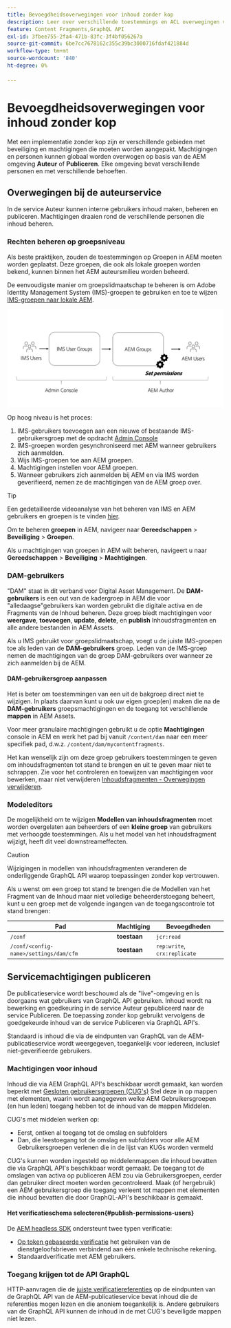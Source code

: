 ```yaml
---
title: Bevoegdheidsoverwegingen voor inhoud zonder kop
description: Leer over verschillende toestemmings en ACL overwegingen voor een headless implementatie met Adobe Experience Manager. Begrijp de verschillende personen en de potentiële toestemmingsniveaus nodig voor zowel auteur als Publish milieu's.
feature: Content Fragments,GraphQL API
exl-id: 3fbee755-2fa4-471b-83fc-3f4bf056267a
source-git-commit: 6be7cc7678162c355c39bc3000716fdaf421884d
workflow-type: tm+mt
source-wordcount: '840'
ht-degree: 0%

---
```


# Bevoegdheidsoverwegingen voor inhoud zonder kop

Met een implementatie zonder kop zijn er verschillende gebieden met beveiliging en machtigingen die moeten worden aangepakt. Machtigingen en personen kunnen globaal worden overwogen op basis van de AEM omgeving **Auteur** of **Publiceren**. Elke omgeving bevat verschillende personen en met verschillende behoeften.

## Overwegingen bij de auteurservice

In de service Auteur kunnen interne gebruikers inhoud maken, beheren en publiceren. Machtigingen draaien rond de verschillende personen die inhoud beheren.

### Rechten beheren op groepsniveau

Als beste praktijken, zouden de toestemmingen op Groepen in AEM moeten worden geplaatst. Deze groepen, die ook als lokale groepen worden bekend, kunnen binnen het AEM auteursmilieu worden beheerd.

De eenvoudigste manier om groepslidmaatschap te beheren is om Adobe Identity Management System (IMS)-groepen te gebruiken en toe te wijzen [IMS-groepen naar lokale AEM](https://experienceleague.adobe.com/docs/experience-manager-cloud-service/content/security/ims-support.html?lang=en#managing-permissions-in-aem).

![Toestemmingsstroom beheerconsole](assets/admin-console-aem-group-permissions.png)

Op hoog niveau is het proces:

1. IMS-gebruikers toevoegen aan een nieuwe of bestaande IMS-gebruikersgroep met de opdracht [Admin Console](https://adminconsole.adobe.com/)
1. IMS-groepen worden gesynchroniseerd met AEM wanneer gebruikers zich aanmelden.
1. Wijs IMS-groepen toe aan AEM groepen.
1. Machtigingen instellen voor AEM groepen.
1. Wanneer gebruikers zich aanmelden bij AEM en via IMS worden geverifieerd, nemen ze de machtigingen van de AEM groep over.

>[!TIP]
>
> Een gedetailleerde videoanalyse van het beheren van IMS en AEM gebruikers en groepen is te vinden [hier](https://experienceleague.adobe.com/docs/experience-manager-learn/cloud-service/accessing/overview.html).

Om te beheren **groepen** in AEM, navigeer naar **Gereedschappen** > **Beveiliging** > **Groepen**.

Als u machtigingen van groepen in AEM wilt beheren, navigeert u naar **Gereedschappen** > **Beveiliging** > **Machtigingen**.

### DAM-gebruikers

&quot;DAM&quot; staat in dit verband voor Digital Asset Management. De **DAM-gebruikers** is een out van de kadergroep in AEM die voor &quot;alledaagse&quot;gebruikers kan worden gebruikt die digitale activa en de Fragments van de Inhoud beheren. Deze groep biedt machtigingen voor **weergave**, **toevoegen**, **update**, **delete**, en **publish** Inhoudsfragmenten en alle andere bestanden in AEM Assets.

Als u IMS gebruikt voor groepslidmaatschap, voegt u de juiste IMS-groepen toe als leden van de **DAM-gebruikers** groep. Leden van de IMS-groep nemen de machtigingen van de groep DAM-gebruikers over wanneer ze zich aanmelden bij de AEM.

#### DAM-gebruikersgroep aanpassen

Het is beter om toestemmingen van een uit de bakgroep direct niet te wijzigen. In plaats daarvan kunt u ook uw eigen groep(en) maken die na de **DAM-gebruikers** groepsmachtigingen en de toegang tot verschillende **mappen** in AEM Assets.

Voor meer granulaire machtigingen gebruikt u de optie **Machtigingen** console in AEM en werk het pad bij vanuit `/content/dam` naar een meer specifiek pad, d.w.z. `/content/dam/mycontentfragments`.

Het kan wenselijk zijn om deze groep gebruikers toestemmingen te geven om inhoudsfragmenten tot stand te brengen en uit te geven maar niet te schrappen. Zie voor het controleren en toewijzen van machtigingen voor bewerken, maar niet verwijderen [Inhoudsfragmenten - Overwegingen verwijderen](/help/sites-cloud/administering/content-fragments/content-fragments-delete.md).

### Modeleditors

De mogelijkheid om te wijzigen **Modellen van inhoudsfragmenten** moet worden overgelaten aan beheerders of een **kleine groep** van gebruikers met verhoogde toestemmingen. Als u het model van het inhoudsfragment wijzigt, heeft dit veel downstreameffecten.

>[!CAUTION]
>
>Wijzigingen in modellen van inhoudsfragmenten veranderen de onderliggende GraphQL API waarop toepassingen zonder kop vertrouwen.

Als u wenst om een groep tot stand te brengen die de Modellen van het Fragment van de Inhoud maar niet volledige beheerderstoegang beheert, kunt u een groep met de volgende ingangen van de toegangscontrole tot stand brengen:

| Pad | Machtiging | Bevoegdheden |
|-----| -------------| ---------|
| `/conf` | **toestaan** | `jcr:read` |
| `/conf/<config-name>/settings/dam/cfm` | **toestaan** | `rep:write`, `crx:replicate` |

## Servicemachtigingen publiceren

De publicatieservice wordt beschouwd als de &quot;live&quot;-omgeving en is doorgaans wat gebruikers van GraphQL API gebruiken. Inhoud wordt na bewerking en goedkeuring in de service Auteur gepubliceerd naar de service Publiceren. De toepassing zonder kop gebruikt vervolgens de goedgekeurde inhoud van de service Publiceren via GraphQL API&#39;s.

Standaard is inhoud die via de eindpunten van GraphQL van de AEM-publicatieservice wordt weergegeven, toegankelijk voor iedereen, inclusief niet-geverifieerde gebruikers.

### Machtigingen voor inhoud

Inhoud die via AEM GraphQL API&#39;s beschikbaar wordt gemaakt, kan worden beperkt met [Gesloten gebruikersgroepen (CUG&#39;s)](https://experienceleague.adobe.com/docs/experience-manager-learn/assets/advanced/closed-user-groups.html) Stel deze in op mappen met elementen, waarin wordt aangegeven welke AEM Gebruikersgroepen (en hun leden) toegang hebben tot de inhoud van de mappen Middelen.

CUG&#39;s met middelen werken op:

* Eerst, ontken al toegang tot de omslag en subfolders
* Dan, die leestoegang tot de omslag en subfolders voor alle AEM Gebruikersgroepen verlenen die in de lijst van KUGs worden vermeld

CUG&#39;s kunnen worden ingesteld op middelenmappen die inhoud bevatten die via GraphQL API&#39;s beschikbaar wordt gemaakt. De toegang tot de omslagen van activa op publiceren AEM zou via Gebruikersgroepen, eerder dan gebruiker direct moeten worden gecontroleerd. Maak (of hergebruik) een AEM gebruikersgroep die toegang verleent tot mappen met elementen die inhoud bevatten die door GraphQL-API&#39;s beschikbaar is gemaakt.

#### Het verificatieschema selecteren{#publish-permissions-users}

De [AEM headless SDK](https://github.com/adobe/aem-headless-client-js#create-aemheadless-client) ondersteunt twee typen verificatie:

* [Op token gebaseerde verificatie](/help/implementing/developing/introduction/generating-access-tokens-for-server-side-apis.md) het gebruiken van de dienstgeloofsbrieven verbindend aan één enkele technische rekening.
* Standaardverificatie met AEM gebruikers.

### Toegang krijgen tot de API GraphQL

HTTP-aanvragen die de [juiste verificatiereferenties](https://github.com/adobe/aem-headless-client-js#create-aemheadless-client) op de eindpunten van de GraphQL API van de AEM-publicatieservice bevat inhoud die de referenties mogen lezen en die anoniem toegankelijk is. Andere gebruikers van de GraphQL API kunnen de inhoud in de met CUG&#39;s beveiligde mappen niet lezen.
